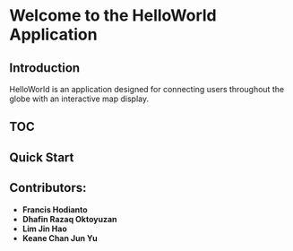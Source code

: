 # Welcome to the HelloWorld Application

## Introduction

HelloWorld is an application designed for connecting users throughout the globe with an interactive map display.

## TOC

## Quick Start

## Contributors:

- **Francis Hodianto**
- **Dhafin Razaq Oktoyuzan**
- **Lim Jin Hao**
- **Keane Chan Jun Yu**
